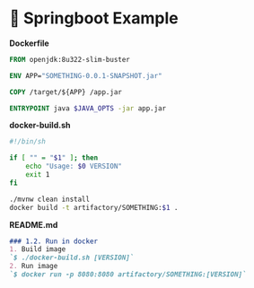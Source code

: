 # 🍃 Springboot Example

**Dockerfile**
```dockerfile
FROM openjdk:8u322-slim-buster

ENV APP="SOMETHING-0.0.1-SNAPSHOT.jar"

COPY /target/${APP} /app.jar

ENTRYPOINT java $JAVA_OPTS -jar app.jar
```

**docker-build.sh**
```bash
#!/bin/sh

if [ "" = "$1" ]; then
    echo "Usage: $0 VERSION"
    exit 1
fi

./mvnw clean install
docker build -t artifactory/SOMETHING:$1 .
```

**README.md**
```markdown
### 1.2. Run in docker
1. Build image  
`$ ./docker-build.sh [VERSION]`
2. Run image  
`$ docker run -p 8080:8080 artifactory/SOMETHING:[VERSION]`
```

